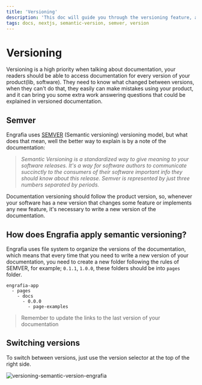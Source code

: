 ```yaml
---
title: 'Versioning'
description: 'This doc will guide you through the versioning feature, and how to have versioned documentation.'
tags: docs, nextjs, semantic-version, semver, version
---
```


# Versioning

Versioning is a high priority when talking about documentation, your readers should be able to access documentation for every version of your product(lib, software). They need to know what changed between versions, when they can't do that, they easily can make mistakes using your product, and it can bring you some extra work answering questions that could be explained in versioned documentation.

## Semver

Engrafia uses [SEMVER](https://semver.org/) (Semantic versioning) versioning model, but what does that mean, well the better way to explain is by a note of the documentation:

> *Semantic Versioning is a standardized way to give meaning to your software releases. It's a way for software authors to communicate succinctly to the consumers of their software important info they should know about this release. Semver is represented by just three numbers separated by periods.*

Documentation versioning should follow the product version, so, whenever your software has a new version that changes some feature or implements any new feature, it's necessary to write a new version of the documentation.

## How does Engrafia apply semantic versioning?

Engrafia uses file system to organize the versions of the documentation, which means that every time that you need to write a new version of your documentation, you need to create a new folder following the rules of SEMVER, for example; `0.1.1`, `1.0.0`, these folders should be into `pages` folder.

```mdx
engrafia-app
  - pages
    - docs
      - 0.0.0
        - page-examples
```

> Remember to update the links to the last version of your documentation

## Switching versions

To switch between versions, just use the version selector at the top of the right side. 

![versioning-semantic-version-engrafia](/imgs/versioning.png)
